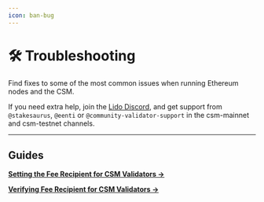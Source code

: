 ```yaml
---
icon: ban-bug
---
```


# 🛠 Troubleshooting

Find fixes to some of the most common issues when running Ethereum nodes and the CSM.

If you need extra help, join the [Lido Discord](https://discord.gg/lido), and get support from `@stakesaurus`, `@eenti` or `@community-validator-support` in the csm-mainnet and csm-testnet channels.

---

## Guides

[**Setting the Fee Recipient for CSM Validators →**](./setting-the-fee-recipient-for-csm-validators)

[**Verifying Fee Recipient for CSM Validators →**](./verifying-fee-recipient-for-csm-validators)